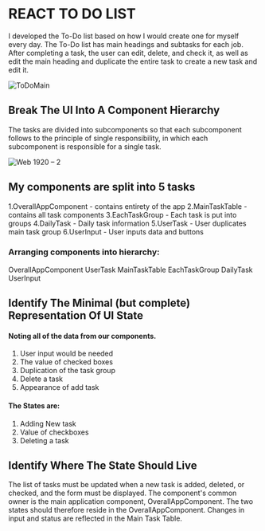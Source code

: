 # REACT TO DO LIST

I developed the To-Do list based on how I would create one for myself every day. The To-Do list has main headings and subtasks for each job. After completing a task, the user can edit, delete, and check it, as well as edit the main heading and duplicate the entire task to create a new task and edit it. 

![ToDoMain](https://user-images.githubusercontent.com/60220627/203139793-23f0dca2-9f77-4cab-b296-96ed6d9c42a4.png)


## Break The UI Into A Component Hierarchy
The tasks are divided into subcomponents so that each subcomponent follows to the principle of single responsibility, in which each subcomponent is responsible for a single task.

![Web 1920 – 2](https://user-images.githubusercontent.com/60220627/203139797-f63cf19f-5709-4992-983d-763f833ce7c2.png)

## My components are split into 5 tasks

1.OverallAppComponent - contains entirety of the app
2.MainTaskTable - contains all task components
3.EachTaskGroup - Each task is put into groups
4.DailyTask - Daily task information 
5.UserTask - User duplicates main task group 
6.UserInput -  User inputs data and buttons


### Arranging components into hierarchy: 
OverallAppComponent
UserTask
MainTaskTable
EachTaskGroup
DailyTask
UserInput


## Identify The Minimal (but complete) Representation Of UI State

#### Noting all of the data from our components. 
1. User input would be needed 
2. The value of checked boxes 
3. Duplication of the task group 
4. Delete a task 
5. Appearance of add task

#### The States are:
1. Adding New task
2. Value of checkboxes
3. Deleting a task

## Identify Where The State Should Live
The list of tasks must be updated when a new task is added, deleted, or checked, and the form must be displayed. The component's common owner is the main application component, OverallAppComponent. The two states should therefore reside in the OverallAppComponent. 
Changes in input and status are reflected in the Main Task Table.



